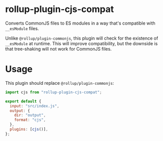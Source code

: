 # rollup-plugin-cjs-compat

Converts CommonJS files to ES modules in a way that's compatible with `__esModule` files.

Unlike `@rollup/plugin-commonjs`, this plugin will check for the existence of `__esModule` at
runtime. This will improve compatibility, but the downside is that tree-shaking will not work for
CommonJS files.

# Usage

This plugin should replace `@rollup/plugin-commonjs`:

```js
import cjs from "rollup-plugin-cjs-compat";

export default {
  input: "src/index.js",
  output: {
    dir: "output",
    format: "cjs",
  },
  plugins: [cjs()],
};
```
